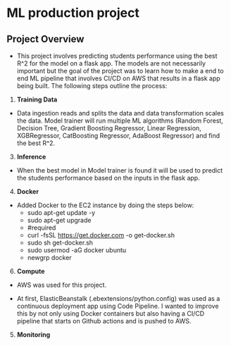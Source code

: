 # ML production project

## Project Overview

- This project involves predicting students performance using the best R^2 for the model on a flask app. The models are not necessarily important but the goal of the project was to learn how to make a end to end ML pipeline that involves CI/CD on AWS that results in a flask app being built. The following steps outline the process:

1. **Training Data**

- Data ingestion reads and splits the data and data transformation scales the data. Model trainer will run multiple ML algorithms (Random Forest, Decision Tree, Gradient Boosting Regressor, Linear Regression, XGBRegressor, CatBoosting Regressor, AdaBoost Regressor) and find the best R^2. 

3. **Inference**
   
- When the best model in Model trainer is found it will be used to predict the students performance based on the inputs in the flask app. 

4. **Docker**

 - Added Docker to the EC2 instance by doing the steps below:
    - sudo apt-get update -y
    - sudo apt-get upgrade
    - #required
    - curl -fsSL https://get.docker.com -o get-docker.sh
    - sudo sh get-docker.sh
    - sudo usermod -aG docker ubuntu
    - newgrp docker
  

6. **Compute**

- AWS was used for this project. 

- At first, ElasticBeanstalk (.ebextensions/python.config) was used as a continuous deployment app using Code Pipeline. I wanted to improve this by not only using Docker containers but also having a CI/CD pipeline that starts on Github actions and is pushed to AWS. 

5. **Monitoring**
